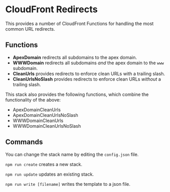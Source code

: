 # CloudFront Redirects

This provides a number of CloudFront Functions for handling the most common URL redirects.

## Functions

- **ApexDomain** redirects all subdomains to the apex domain.
- **WWWDomain** redirects all subdomains _and_ the apex domain to the `www` subdomain.
- **CleanUrls** provides redirects to enforce clean URLs with a trailing slash.
- **CleanUrlsNoSlash** provides redirects to enforce clean URLs _without_ a trailing slash.

This stack also provides the following functions, which combine the functionality of the above:

- ApexDomainCleanUrls
- ApexDomainCleanUrlsNoSlash
- WWWDomainCleanUrls
- WWWDomainCleanUrlsNoSlash

## Commands

You can change the stack name by editing the `config.json` file.

`npm run create` creates a new stack.

`npm run update` updates an existing stack.

`npm run write [filename]` writes the template to a json file.
